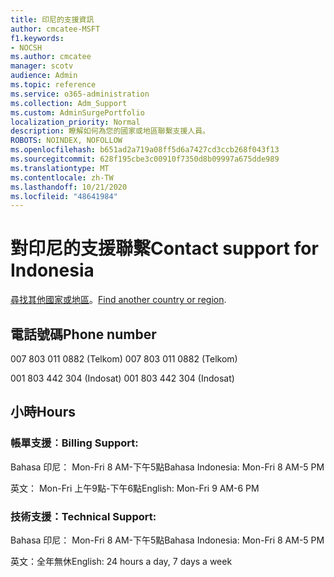 ```yaml
---
title: 印尼的支援資訊
author: cmcatee-MSFT
f1.keywords:
- NOCSH
ms.author: cmcatee
manager: scotv
audience: Admin
ms.topic: reference
ms.service: o365-administration
ms.collection: Adm_Support
ms.custom: AdminSurgePortfolio
localization_priority: Normal
description: 瞭解如何為您的國家或地區聯繫支援人員。
ROBOTS: NOINDEX, NOFOLLOW
ms.openlocfilehash: b651ad2a719a08ff5d6a7427cd3ccb268f043f13
ms.sourcegitcommit: 628f195cbe3c00910f7350d8b09997a675dde989
ms.translationtype: MT
ms.contentlocale: zh-TW
ms.lasthandoff: 10/21/2020
ms.locfileid: "48641984"
---
```

# <a name="contact-support-for-indonesia"></a><span data-ttu-id="c22fd-103">對印尼的支援聯繫</span><span class="sxs-lookup"><span data-stu-id="c22fd-103">Contact support for Indonesia</span></span>

<span data-ttu-id="c22fd-104">[尋找其他國家或地區](../contact-support-for-business-products.md)。</span><span class="sxs-lookup"><span data-stu-id="c22fd-104">[Find another country or region](../contact-support-for-business-products.md).</span></span>

## <a name="phone-number"></a><span data-ttu-id="c22fd-105">電話號碼</span><span class="sxs-lookup"><span data-stu-id="c22fd-105">Phone number</span></span>
<span data-ttu-id="c22fd-106">007 803 011 0882 (Telkom) </span><span class="sxs-lookup"><span data-stu-id="c22fd-106">007 803 011 0882 (Telkom)</span></span>

<span data-ttu-id="c22fd-107">001 803 442 304 (Indosat) </span><span class="sxs-lookup"><span data-stu-id="c22fd-107">001 803 442 304 (Indosat)</span></span>

## <a name="hours"></a><span data-ttu-id="c22fd-108">小時</span><span class="sxs-lookup"><span data-stu-id="c22fd-108">Hours</span></span>
### <a name="billing-support"></a><span data-ttu-id="c22fd-109">帳單支援︰</span><span class="sxs-lookup"><span data-stu-id="c22fd-109">Billing Support:</span></span>

<span data-ttu-id="c22fd-110">Bahasa 印尼： Mon-Fri 8 AM-下午5點</span><span class="sxs-lookup"><span data-stu-id="c22fd-110">Bahasa Indonesia: Mon-Fri 8 AM-5 PM</span></span>

<span data-ttu-id="c22fd-111">英文： Mon-Fri 上午9點-下午6點</span><span class="sxs-lookup"><span data-stu-id="c22fd-111">English: Mon-Fri 9 AM-6 PM</span></span>

### <a name="technical-support"></a><span data-ttu-id="c22fd-112">技術支援：</span><span class="sxs-lookup"><span data-stu-id="c22fd-112">Technical Support:</span></span>

<span data-ttu-id="c22fd-113">Bahasa 印尼： Mon-Fri 8 AM-下午5點</span><span class="sxs-lookup"><span data-stu-id="c22fd-113">Bahasa Indonesia: Mon-Fri 8 AM-5 PM</span></span>

<span data-ttu-id="c22fd-114">英文：全年無休</span><span class="sxs-lookup"><span data-stu-id="c22fd-114">English: 24 hours a day, 7 days a week</span></span>
